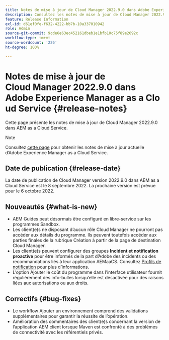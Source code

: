 ```yaml
---
title: Notes de mise à jour de Cloud Manager 2022.9.0 dans Adobe Experience Manager as a Cloud Service
description: Consultez les notes de mise à jour de Cloud Manager 2022.9.0 dans AEM as a Cloud Service.
feature: Release Information
exl-id: d61ef0fe-f632-4222-bb7b-10a337010942
role: Admin
source-git-commit: 9cde6e63ec452161dbeb1e1bfb10c75f89e2692c
workflow-type: tm+mt
source-wordcount: '226'
ht-degree: 100%

---
```


# Notes de mise à jour de Cloud Manager 2022.9.0 dans Adobe Experience Manager as a Cloud Service {#release-notes}

Cette page présente les notes de mise à jour de Cloud Manager 2022.9.0 dans AEM as a Cloud Service.

>[!NOTE]
>
>Consultez [cette page](/help/release-notes/release-notes-cloud/release-notes-current.md) pour obtenir les notes de mise à jour actuelle d’Adobe Experience Manager as a Cloud Service.

## Date de publication {#release-date}

La date de publication de Cloud Manager version 2022.9.0 dans AEM as a Cloud Service est le 8 septembre 2022. La prochaine version est prévue pour le 6 octobre 2022.

## Nouveautés {#what-is-new}

* AEM Guides peut désormais être configuré en libre-service sur les programmes Sandbox.
* Les client(e)s ne disposant d’aucun rôle Cloud Manager ne pourront pas accéder aux détails du programme. Ils peuvent toutefois accéder aux parties finales de la rubrique Création à partir de la page de destination Cloud Manager.
* Les client(e)s peuvent configurer des groupes **Incident et notification proactive** pour être informés de la part d’Adobe des incidents ou des recommandations liés à leur application AEMaaCS. Consultez [Profils de notification](/help/journey-onboarding/notification-profiles.md) pour plus d’informations.
* L’option Ajouter le coût du programme dans l’interface utilisateur fournit régulièrement des info-bulles lorsqu’elle est désactivée pour des raisons liées aux autorisations ou aux droits.

## Correctifs {#bug-fixes}

* Le workflow Ajouter un environnement comprend des validations supplémentaires pour garantir la réussite de l’opération.
* Amélioration des commentaires des client(e)s concernant la version de l’application AEM client lorsque Maven est confronté à des problèmes de connectivité avec les référentiels privés.
